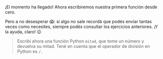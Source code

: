 ¡El momento ha llegado! Ahora escribiremos nuestra primera función desde cero. 

Pero a no desesperar :scream:: si algo no sale recordá que podés enviar tantas veces como necesites, siempre podés consultar los ejercicios anteriores. ¡Y la ayuda, claro! :wink: 


> Escribí ahora una función Python `mitad`, que tome un número y devuelva su mitad. Tené en cuenta que el operador de división en Python es `/`. 
> 

